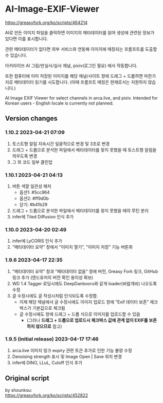 # AI-Image-EXIF-Viewer
https://greasyfork.org/ko/scripts/464214

AI로 만든 이미지 파일을 클릭하면 이미지의 메타데이터를 읽어 생성에 관련된 정보가 있다면 이를 표시합니다.

관련 메타데이터가 없다면 외부 서비스와 연동해 이미지에 매칭되는 프롬프트를 도출할 수 있습니다.

아카라이브 AI 그림/반실사/실사 채널, pixiv(로그인 필요) 에서 작동합니다.

또한 컴퓨터에 이미 저장된 이미지를 해당 채널/사이트 창에 드래그 + 드롭하면 마찬가지로 메타데이터 읽기를 시도합니다.
(이때 프롬프트 매칭은 현재로서는 지원하지 않습니다.)

AI Image EXIF Viewer for select channels in arca.live, and pixiv.
Intended for Korean users - English locale is currently not planned.

## Version changes
### 1.10.2 2023-04-21 07:09

 1. 토스트형 알림 지속시간 일괄적으로 변경 및 3초로 변경
 1. 드래그 + 드롭으로 분석한 파일에서 메타데이터를 찾지 못했을 때 토스트형 알림을 띄우도록 변경
 1. 그 외 코드 일부 클린업

### 1.10.1 2023-04-21 04:13

 1. 버튼 색깔 일관성 패치
     - 옵션1: #5cc964
     - 옵션2: #ff9d0b
     - 닫기: #b41b29
 1. 드래그 + 드롭으로 분석한 파일에서 메타데이터를 찾지 못했을 때의 루틴 분리
 1. infer에 Tiled Diffusion 인식 추가

### 1.10.0 2023-04-20 02:49
 
 1. infer에 LyCORIS 인식 추가
 1. "메타데이터 요약" 창에서 "이미지 열기", "이미지 저장" 기능 버튼화

### 1.9.6 2023-04-17 22:35

 1. "메타데이터 요약" 창과 "메타데이터 없음" 창에 버전, Greasy Fork 링크, GitHub 링크 추가 (엔드유저의 버전 확인 용이성 확보) 
 1. WD 1.4 Tagger 로딩시에도 DeepDanbooru와 같게 loader(바람개비) 나오도록 수정
 1. 글 수정시에도 글 작성시처럼 인식되도록 수정함.
    - 이제 해당 채널에서 글 수정시에도 이미지 업로드 창에 "Exif 데이터 보존" 체크박스가 기본값으로 체크됨
    - 글 수정시에도 창에 드래그 + 드롭 식으로 이미지를 업로드할 수 있음
        - (그러나 **드래그 + 드롭으로 업로드시 체크박스 값에 관계 없이 EXIF를 보존하지 않으므로** 참고)

### 1.9.5 (initial release) 2023-04-17 17:46

 1. arca.live 이미지 링크 expiry 관련 토큰 추가로 인한 기능 불량 수정
 1. Denoising strength 표시 및 Image Open | Save 위치 변경
 1. infer에 DINO, LLuL, Cutoff 인식 추가
 
 
 
## Original script 
by shounksu:  
 https://greasyfork.org/ko/scripts/452822
